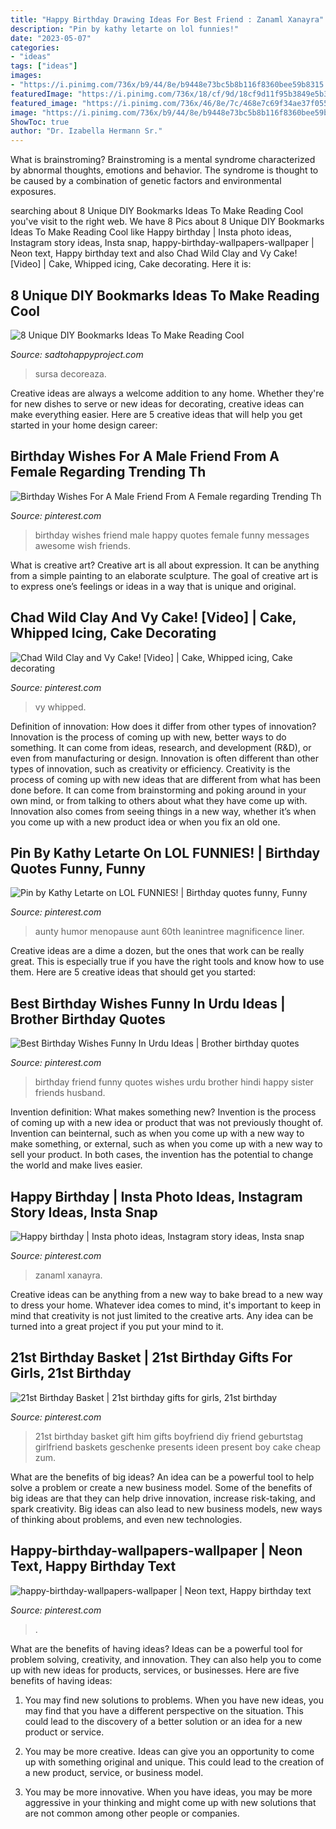 ```yaml
---
title: "Happy Birthday Drawing Ideas For Best Friend : Zanaml Xanayra"
description: "Pin by kathy letarte on lol funnies!"
date: "2023-05-07"
categories:
- "ideas"
tags: ["ideas"]
images:
- "https://i.pinimg.com/736x/b9/44/8e/b9448e73bc5b8b116f8360bee59b8315.jpg"
featuredImage: "https://i.pinimg.com/736x/18/cf/9d/18cf9d11f95b3849e5b3e79b723fac76.jpg"
featured_image: "https://i.pinimg.com/736x/46/8e/7c/468e7c69f34ae37f0554d7a7fc07ad1c.jpg"
image: "https://i.pinimg.com/736x/b9/44/8e/b9448e73bc5b8b116f8360bee59b8315.jpg"
ShowToc: true
author: "Dr. Izabella Hermann Sr."
---
```



What is brainstroming?
Brainstroming is a mental syndrome characterized by abnormal thoughts, emotions and behavior. The syndrome is thought to be caused by a combination of genetic factors and environmental exposures.

	

		
searching about 8 Unique DIY Bookmarks Ideas To Make Reading Cool you've visit to the right web. We have 8 Pics about 8 Unique DIY Bookmarks Ideas To Make Reading Cool like Happy birthday | Insta photo ideas, Instagram story ideas, Insta snap, happy-birthday-wallpapers-wallpaper | Neon text, Happy birthday text and also Chad Wild Clay and Vy Cake! [Video] | Cake, Whipped icing, Cake decorating. Here it is:
		
    
## 8 Unique DIY Bookmarks Ideas To Make Reading Cool

<img loading=lazy src="http://sadtohappyproject.com/wp-content/uploads/2015/10/Creative-DIY-Bookmarks-Ideas2323-300x450.jpg" onerror="this.onerror=null;this.src='https://tse2.mm.bing.net/th?id=OIP.QUozTaIDxS4qglUgMywGxwAAAA&amp;pid=15.1';" alt="8 Unique DIY Bookmarks Ideas To Make Reading Cool">

_Source: sadtohappyproject.com_

>sursa decoreaza. 

	

Creative ideas are always a welcome addition to any home. Whether they're for new dishes to serve or new ideas for decorating, creative ideas can make everything easier. Here are 5 creative ideas that will help you get started in your home design career: 

    
## Birthday Wishes For A Male Friend From A Female Regarding Trending Th

<img loading=lazy src="https://i.pinimg.com/736x/46/8e/7c/468e7c69f34ae37f0554d7a7fc07ad1c.jpg" onerror="this.onerror=null;this.src='https://tse1.mm.bing.net/th?id=OIP.yQ1yhiMRvRbjut2kbpouRwHaLG&amp;pid=15.1';" alt="Birthday Wishes For A Male Friend From A Female regarding Trending Th">

_Source: pinterest.com_

>birthday wishes friend male happy quotes female funny messages awesome wish friends. 

	

What is creative art?
Creative art is all about expression. It can be anything from a simple painting to an elaborate sculpture. The goal of creative art is to express one’s feelings or ideas in a way that is unique and original.

    
## Chad Wild Clay And Vy Cake! [Video] | Cake, Whipped Icing, Cake Decorating

<img loading=lazy src="https://i.pinimg.com/736x/e0/c5/14/e0c514f9a70e6c177932c9b9bf300d39.jpg" onerror="this.onerror=null;this.src='https://tse2.mm.bing.net/th?id=OIP.Vl0fi7W4kTyBEUP5XUkggAHaJQ&amp;pid=15.1';" alt="Chad Wild Clay and Vy Cake! [Video] | Cake, Whipped icing, Cake decorating">

_Source: pinterest.com_

>vy whipped. 

	

Definition of innovation: How does it differ from other types of innovation?
Innovation is the process of coming up with new, better ways to do something. It can come from ideas, research, and development (R&D), or even from manufacturing or design. Innovation is often different than other types of innovation, such as creativity or efficiency.
Creativity is the process of coming up with new ideas that are different from what has been done before. It can come from brainstorming and poking around in your own mind, or from talking to others about what they have come up with. Innovation also comes from seeing things in a new way, whether it’s when you come up with a new product idea or when you fix an old one.

    
## Pin By Kathy Letarte On LOL FUNNIES! | Birthday Quotes Funny, Funny

<img loading=lazy src="https://i.pinimg.com/736x/1c/88/4a/1c884acec9ae1eb85967561c92b86a0e.jpg" onerror="this.onerror=null;this.src='https://tse1.mm.bing.net/th?id=OIP.GBYhIIJ4-wX3S12pvnkmgwAAAA&amp;pid=15.1';" alt="Pin by Kathy Letarte on LOL FUNNIES! | Birthday quotes funny, Funny">

_Source: pinterest.com_

>aunty humor menopause aunt 60th leanintree magnificence liner. 

	

Creative ideas are a dime a dozen, but the ones that work can be really great. This is especially true if you have the right tools and know how to use them. Here are 5 creative ideas that should get you started:

    
## Best Birthday Wishes Funny In Urdu Ideas | Brother Birthday Quotes

<img loading=lazy src="https://i.pinimg.com/736x/18/cf/9d/18cf9d11f95b3849e5b3e79b723fac76.jpg" onerror="this.onerror=null;this.src='https://tse2.mm.bing.net/th?id=OIP.w2GGa-j8MzFOjR5Z_M5rdgAAAA&amp;pid=15.1';" alt="Best Birthday Wishes Funny In Urdu Ideas | Brother birthday quotes">

_Source: pinterest.com_

>birthday friend funny quotes wishes urdu brother hindi happy sister friends husband. 

	

Invention definition: What makes something new?
Invention is the process of coming up with a new idea or product that was not previously thought of. Invention can beinternal, such as when you come up with a new way to make something, or external, such as when you come up with a new way to sell your product. In both cases, the invention has the potential to change the world and make lives easier.

    
## Happy Birthday | Insta Photo Ideas, Instagram Story Ideas, Insta Snap

<img loading=lazy src="https://i.pinimg.com/736x/08/58/a1/0858a19f2a1d0659030bbce8da8c4e0e.jpg" onerror="this.onerror=null;this.src='https://tse2.mm.bing.net/th?id=OIP.h7kauS2zlczUEK9hsx5hPAHaNK&amp;pid=15.1';" alt="Happy birthday | Insta photo ideas, Instagram story ideas, Insta snap">

_Source: pinterest.com_

>zanaml xanayra. 

	

Creative ideas can be anything from a new way to bake bread to a new way to dress your home. Whatever idea comes to mind, it's important to keep in mind that creativity is not just limited to the creative arts. Any idea can be turned into a great project if you put your mind to it.

    
## 21st Birthday Basket | 21st Birthday Gifts For Girls, 21st Birthday

<img loading=lazy src="https://i.pinimg.com/736x/eb/09/25/eb0925be7f146d7dbc49a048b201f67b--st-birthday-basket-boy-st-birthday-gift.jpg" onerror="this.onerror=null;this.src='https://tse4.mm.bing.net/th?id=OIP.etjduVcONF9yIDI3K2QZSAHaNK&amp;pid=15.1';" alt="21st Birthday Basket | 21st birthday gifts for girls, 21st birthday">

_Source: pinterest.com_

>21st birthday basket gift him gifts boyfriend diy friend geburtstag girlfriend baskets geschenke presents ideen present boy cake cheap zum. 

	

What are the benefits of big ideas?
An idea can be a powerful tool to help solve a problem or create a new business model. Some of the benefits of big ideas are that they can help drive innovation, increase risk-taking, and spark creativity. Big ideas can also lead to new business models, new ways of thinking about problems, and even new technologies.

    
## Happy-birthday-wallpapers-wallpaper | Neon Text, Happy Birthday Text

<img loading=lazy src="https://i.pinimg.com/736x/b9/44/8e/b9448e73bc5b8b116f8360bee59b8315.jpg" onerror="this.onerror=null;this.src='https://tse1.mm.bing.net/th?id=OIP.WD0l0cYSMljVLVzam6BxsAAAAA&amp;pid=15.1';" alt="happy-birthday-wallpapers-wallpaper | Neon text, Happy birthday text">

_Source: pinterest.com_

>. 

	

What are the benefits of having ideas?
Ideas can be a powerful tool for problem solving, creativity, and innovation. They can also help you to come up with new ideas for products, services, or businesses. Here are five benefits of having ideas:
1. You may find new solutions to problems. When you have new ideas, you may find that you have a different perspective on the situation. This could lead to the discovery of a better solution or an idea for a new product or service.

2. You may be more creative. Ideas can give you an opportunity to come up with something original and unique. This could lead to the creation of a new product, service, or business model.

3. You may be more innovative. When you have ideas, you may be more aggressive in your thinking and might come up with new solutions that are not common among other people or companies.

